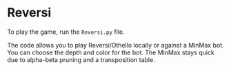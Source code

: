 # Reversi

To play the game, run the `Reversi.py` file.

The code allows you to play Reversi/Othello locally or against a MinMax bot. You can choose the depth and color for the bot. The MinMax stays quick due to alpha-beta pruning and a transposition table.
